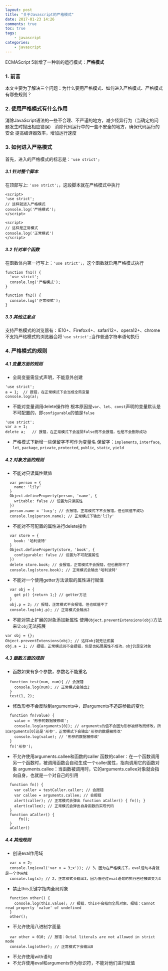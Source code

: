 ```yaml
---
layout: post
title: "关于Javascript的严格模式"
date: 2017-01-23 14:26
comments: true
toc: true
tags: 
	- javascript
categories: 
	- javascript
---
```


ECMAScript 5新增了一种新的运行模式：**严格模式**

<!-- ![](/assets/blogImg/strict-mode.jpg) -->

<!-- more -->

### 1. 前言

本文主要为了解决三个问题：为什么要用严格模式、如何进入严格模式、严格模式有哪些规则？

### 2. 使用严格模式有什么作用

消除JavaScript语法的一些不合理、不严谨的地方，减少怪异行为（当确定的问题发生时抛出相应错误）
消除代码运行中的一些不安全的地方，确保代码运行的安全
提高编译器效率，增加运行速度

### 3. 如何进入严格模式

首先，进入的严格模式的标志是：``'use strict';``

##### 3.1 针对整个脚本

在顶部写上: ``'use strict';``，这段脚本就在严格模式中执行

```
<script>
'use strict';
// 这样就进入严格模式 
console.log('严格模式');
</script>

<script>
// 这样是正常模式
console.log('正常模式')
</script>
```

##### 3.2 针对单个函数

在函数体内第一行写上：``'use strict';``，这个函数就启用严格模式执行

```
function fn1() {
  'use strict';
  console.log('严格模式');
}

function fn2() {
  console.log('正常模式');
}
```

##### 3.3 其他注意点

支持严格模式的浏览器有：IE10+、Firefox4+、safari12+、opera12+、chrome
不支持严格模式的浏览器会将``'use strict';``当作普通字符串语句执行


### 4. 严格模式的规则

##### 4.1 变量方面的规则

* 全局变量需显式声明，不能意外创建
```
'use strict';
a = 1;	// 报错，在正常模式下会当成全局变量
console.log(a);
```

* 不能对变量调用delete操作符
根本原因是``var``、``let``、``const``声明的变量默认是不可配置的，即``configurable``的值是``false``
```
'use strict';
var a = 1;
delete a;	// 报错，在正常模式下会返回false而不会报错，也是不会删除成功
```

* 严格模式下新增一些保留字不可作为变量名
保留字：``implements``, ``interface``, ``let``, ``package``, ``private``, ``protected``, ``public``, ``static``, ``yield``

##### 4.2 对象方面的规则

* 不能对只读属性赋值

```
  var person = {
    name: 'lily'
  }
  Object.defineProperty(person, 'name', {
    writable: false // 设置为只读属性
  })
  person.name = 'lucy';	// 会报错，正常模式下不会报错，但也赋值不成功
  console.log(person.name);	// 正常模式下输出'lily'
```

* 不能对不可配置的属性进行delete操作

```
  var store = {
    book: '哈利波特'
  }
  Object.defineProperty(store, 'book', {
    configurable: false	// 设置为不可配置属性
  })
  delete store.book; // 会报错，正常模式不会报错，但也删除不了
  console.log(store.book); // 正常模式会输出'哈利波特'
```

* 不能对一个使用getter方法读取的属性进行赋值

```
  var obj = {
	get p() {return 1;} // getter方法
  }
  obj.p = 2; // 报错，正常模式不会报错，但也赋值不了
  console.log(obj.p); // 正常模式会输出2
```

* 不能对禁止扩展的对象添加新属性
使用``Object.preventExtensions(obj)``方法来让``obj``无法拓展

```
var obj = {};
Object.preventExtensions(obj); // 这样obj就无法拓展
obj.a = 1; // 报错，正常模式则不会报错，但是也拓展属性不成功，obj仍是空对象
```

##### 4.3 函数方面的规则

* 函数如果有多个参数，参数名不能重名

```
  function test(num, num){ // 会报错
	console.log(num); // 正常模式会输出2
  }
  test(1, 2);
```

* 修改形参不会反映到arguments中，即arguments不追踪参数的变化

```
  function fn(value) {
    value = '形参的数据被修改';
    console.log(arguments[0]); // arguments的值不会因为形参被修改而修改，所以arguments[0]还是'形参'，正常模式下会输出'形参的数据被修改'
    console.log(value);	// '形参的数据被修改'
  }
  fn('形参');
```

* 不允许使用arguments.callee和函数的caller
函数的caller：在一个函数调用另一个函数时，被调用函数会自动生成一个caller属性，指向调用它的函数对象
arguments.callee：当函数被调用时，它的arguments.callee对象就会指向自身，也就是一个对自己的引用

```
  function fn() {  
    var caller = testCaller.caller; // 会报错
    var callee = arguments.callee; // 会报错
    alert(caller); // 正常模式会弹出 function aCaller() { fn(); }
    alert(callee); // 正常模式会弹出自身函数的实现代码
  }
  function aCaller() {  
      fn();  
  }  
  aCaller()
```

##### 4.4 其他规则

* 创设eval作用域

```
  var x = 2;
  console.log(eval('var x = 3;x')); // 3，因为在严格模式下，eval语句本身就是一个作用域
  console.log(x); // 2，正常模式会输出3，因为值经过eval语句的执行已经被改变为3
```

* 禁止this关键字指向全局对象

```
  function other() {
    console.log(this.value); // 报错，this不会指向全局对象，报错：Cannot read property 'value' of undefined
  } 
  other();
```

* 不允许使用八进制字面量

```
  var other = 010; // 报错：Octal literals are not allowed in strict mode
  console.log(other); // 正常模式下会输出8
```

* 不允许使用with语句
* 不允许使用eval和arguments作为标识符，不能对他们进行赋值
